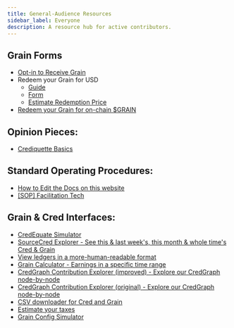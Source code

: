 ```yaml
---
title: General-Audience Resources
sidebar_label: Everyone
description: A resource hub for active contributors.
---
```


## Grain Forms

- [Opt-in to Receive Grain](https://docs.google.com/forms/d/e/1FAIpQLScZorZJ8D-5v189GITddGKeaqaGja33qx0ywS50Wqzi6qJvww/viewform)
- Redeem your Grain for USD
  - [Guide](https://discourse.sourcecred.io/t/guide-to-converting-grain/905)
  - [Form](https://docs.google.com/forms/d/e/1FAIpQLScE2orIAyY-N7Qc4P4XFgv-Es1UwH3gJ2U_40TVTYMEZ-gDBA/viewform)
  - [Estimate Redemption Price](https://observablehq.com/@sourcecred/grain-redemption-price)
- [Redeem your Grain for on-chain \$GRAIN](https://docs.google.com/forms/d/e/1FAIpQLSc29INkjxXt7b2Y4HwpglWq169cgNxxulz3C8nJz5FGeYxVuw/viewform)

## Opinion Pieces:

- [Crediquette Basics](https://www.notion.so/Using-Cred-and-Crediquette-at-SourceCred-7439d47d237946d6b6f90c2c09e3e88e)

## Standard Operating Procedures:

- [How to Edit the Docs on this website](https://roamresearch.com/#/app/SourceCred/page/gUykKZsQq)
- [[SOP] Facilitation Tech](https://sourcecred.io/docs/internal/sop-facilitation-tech/)

## Grain & Cred Interfaces:

- [CredEquate Simulator](https://observablehq.com/@sourcecred-ops/credequate-simulator)
- [SourceCred Explorer - See this & last week's, this month & whole time's Cred & Grain](http://cred.sourcecred.io/#/explorer-home)
- [View ledgers in a more-human-readable format](https://observablehq.com/@blueridger/sourcecred-ledger-viewer)
- [Grain Calculator - Earnings in a specific time range](https://observablehq.com/embed/@sourcecred/participant-grain-earnings-calculator?cell=title&cell=viewof+grainCalculator&cell=result)
- [CredGraph Contribution Explorer (improved) - Explore our CredGraph node-by-node](https://observablehq.com/@dysbulic/metagame-contributions-explorer?repoAndBranch=sourcecred/cred/gh-pages&token=Cred)
- [CredGraph Contribution Explorer (original) - Explore our CredGraph node-by-node](https://observablehq.com/embed/@sourcecred/credgraph-contribution-explorer-beta?cell=title&cell=viewof+userPicker&cell=viewof+intervalPicker&cell=credTable&cell=total)
- [CSV downloader for Cred and Grain](https://observablehq.com/@sourcecred/cred-and-grain-csv-downloader)
- [Estimate your taxes](https://observablehq.com/embed/@sourcecred/participant-grain-tax-withholdings-calculator?cell=title&cell=viewof+grainCalculator&cell=result)
- [Grain Config Simulator](https://observablehq.com/@sourcecred/grain-config-simulator)
